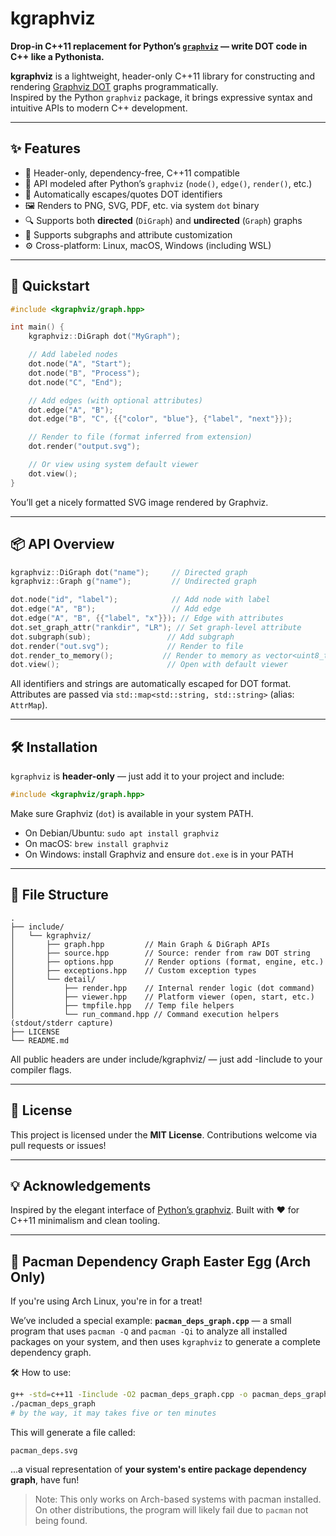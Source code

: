 # kgraphviz

**Drop-in C++11 replacement for Python’s [`graphviz`](https://graphviz.readthedocs.io/en/stable/) — write DOT code in C++ like a Pythonista.**

**kgraphviz** is a lightweight, header-only C++11 library for constructing and rendering [Graphviz DOT](https://graphviz.org/) graphs programmatically.  
Inspired by the Python `graphviz` package, it brings expressive syntax and intuitive APIs to modern C++ development.

---



## ✨ Features

- 🧩 Header-only, dependency-free, C++11 compatible
- 🎯 API modeled after Python’s `graphviz` (`node()`, `edge()`, `render()`, etc.)
- 📄 Automatically escapes/quotes DOT identifiers
- 🖼️ Renders to PNG, SVG, PDF, etc. via system `dot` binary
- 🔍 Supports both **directed** (`DiGraph`) and **undirected** (`Graph`) graphs
- 🧱 Supports subgraphs and attribute customization
- ⚙️ Cross-platform: Linux, macOS, Windows (including WSL)

---



## 🚀 Quickstart

```cpp
#include <kgraphviz/graph.hpp>

int main() {
    kgraphviz::DiGraph dot("MyGraph");

    // Add labeled nodes
    dot.node("A", "Start");
    dot.node("B", "Process");
    dot.node("C", "End");

    // Add edges (with optional attributes)
    dot.edge("A", "B");
    dot.edge("B", "C", {{"color", "blue"}, {"label", "next"}});

    // Render to file (format inferred from extension)
    dot.render("output.svg");

    // Or view using system default viewer
    dot.view();
}
````

You’ll get a nicely formatted SVG image rendered by Graphviz.

---



## 📦 API Overview

```cpp
kgraphviz::DiGraph dot("name");     // Directed graph
kgraphviz::Graph g("name");         // Undirected graph

dot.node("id", "label");            // Add node with label
dot.edge("A", "B");                 // Add edge
dot.edge("A", "B", {{"label", "x"}}); // Edge with attributes
dot.set_graph_attr("rankdir", "LR"); // Set graph-level attribute
dot.subgraph(sub);                 // Add subgraph
dot.render("out.svg");             // Render to file
dot.render_to_memory();           // Render to memory as vector<uint8_t>
dot.view();                        // Open with default viewer
```

All identifiers and strings are automatically escaped for DOT format.
Attributes are passed via `std::map<std::string, std::string>` (alias: `AttrMap`).

---



## 🛠️ Installation

`kgraphviz` is **header-only** — just add it to your project and include:

```cpp
#include <kgraphviz/graph.hpp>
```

Make sure Graphviz (`dot`) is available in your system PATH.

- On Debian/Ubuntu: `sudo apt install graphviz`
- On macOS: `brew install graphviz`
- On Windows: install Graphviz and ensure `dot.exe` is in your PATH

---



## 📁 File Structure

```text
.
├── include/
│   └── kgraphviz/
│       ├── graph.hpp         // Main Graph & DiGraph APIs
│       ├── source.hpp        // Source: render from raw DOT string
│       ├── options.hpp       // Render options (format, engine, etc.)
│       ├── exceptions.hpp    // Custom exception types
│       └── detail/
│           ├── render.hpp    // Internal render logic (dot command)
│           ├── viewer.hpp    // Platform viewer (open, start, etc.)
│           ├── tmpfile.hpp   // Temp file helpers
│           └── run_command.hpp // Command execution helpers (stdout/stderr capture)
├── LICENSE
└── README.md
```

All public headers are under include/kgraphviz/ — just add -Iinclude to your compiler flags.

---



## 📄 License

This project is licensed under the **MIT License**.
Contributions welcome via pull requests or issues!

---



## 💡 Acknowledgements

Inspired by the elegant interface of [Python’s graphviz](https://github.com/xflr6/graphviz).
Built with ❤️ for C++11 minimalism and clean tooling.

---



## 🎁 Pacman Dependency Graph Easter Egg (Arch Only)

If you're using Arch Linux, you're in for a treat!

We’ve included a special example: **`pacman_deps_graph.cpp`** — a small program that uses `pacman -Q` and `pacman -Qi` to analyze all installed packages on your system, and then uses `kgraphviz` to generate a complete dependency graph.



🛠️ How to use:

```bash
g++ -std=c++11 -Iinclude -O2 pacman_deps_graph.cpp -o pacman_deps_graph
./pacman_deps_graph
# by the way, it may takes five or ten minutes
```

This will generate a file called:

```
pacman_deps.svg
```

...a visual representation of **your system's entire package dependency graph**, have fun!

> Note: This only works on Arch-based systems with pacman installed. On other distributions, the program will likely fail due to `pacman` not being found.

